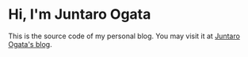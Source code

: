 # Hi, I'm Juntaro Ogata

This is the source code of my personal blog. You may visit it at [Juntaro Ogata's blog](https://shuncleopasfang.github.io).
